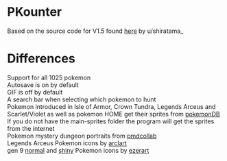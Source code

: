 # PKounter
Based on the source code for V1.5 found [here](https://www.reddit.com/r/ShinyPokemon/comments/e0qw3m/discuss_pkounter_your_counting_software_now_with/) by u/shiratama_

# Differences
Support for all 1025 pokemon  
Autosave is on by default  
GIF is off by default  
A search bar when selecting which pokemon to hunt  
Pokemon introduced in Isle of Armor, Crown Tundra, Legends Arceus and Scarlet/Violet as well as pokemon HOME get their sprites from [pokemonDB](https://pokemondb.net/sprites)  
If you do not have the main-sprites folder the program will get the sprites from the internet  
Pokemon mystery dungeon portraits from [pmdcollab](https://sprites.pmdcollab.org/)  
Legends Arceus Pokemon icons by [arclart](https://www.deviantart.com/arclart)  
gen 9 [normal](https://www.deviantart.com/ezerart/art/Pokemon-Gen-9-Icon-sprites-3DS-Style-944211258) and [shiny](https://www.deviantart.com/ezerart/art/Shiny-Pokemon-Gen-9-Icon-sprites-3DS-Style-944778082) Pokemon icons by [ezerart](https://www.deviantart.com/ezerart)
